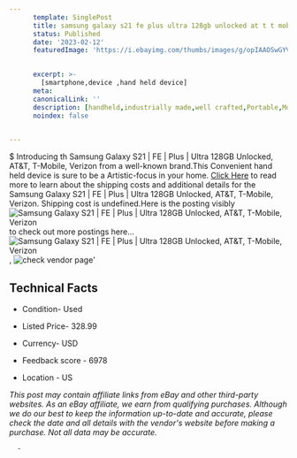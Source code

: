 ```yaml
---
      template: SinglePost
      title: samsung galaxy s21 fe plus ultra 128gb unlocked at t t mobile verizon
      status: Published
      date: '2023-02-12'
      featuredImage: 'https://i.ebayimg.com/thumbs/images/g/opIAAOSwGYVjRxOM/s-l225.jpg'
       

      excerpt: >-
        [smartphone,device ,hand held device]
      meta:
      canonicalLink: ''
      description: [handheld,industrially made,well crafted,Portable,Mobile,Compact,Convenient,Lightweight,Maneuverable,Man-portable,Miniature,Carriable,Hand-held,Light,Holdable,Transportable,Mobile device,Pocket-sized,On-the-go,Wireless,Cordless,Compact size,Convenient size, smartphone,device ,hand held device]
      noindex: false
      

---
```

$
      Introducing th Samsung Galaxy S21 | FE | Plus | Ultra 128GB Unlocked, AT&T, T-Mobile, Verizon from a well-known brand.This Convenient hand held device is sure to be a Artistic-focus in your home. [Click Here](https://www.ebay.com/itm/255773308333?hash=item3b8d46f5ad%3Ag%3AopIAAOSwGYVjRxOM&mkevt=1&mkcid=1&mkrid=711-53200-19255-0&campid=%253CePNCampaignId%253E&customid=%253CreferenceId%253E&toolid=10049) to read more to learn about the shipping costs and additional details for the Samsung Galaxy S21 | FE | Plus | Ultra 128GB Unlocked, AT&T, T-Mobile, Verizon. Shipping cost is undefined.Here is the posting visibly ![Samsung Galaxy S21 | FE | Plus | Ultra 128GB Unlocked, AT&T, T-Mobile, Verizon](https://i.ebayimg.com/thumbs/images/g/opIAAOSwGYVjRxOM/s-l225.jpg) to check out more postings here... ![Samsung Galaxy S21 | FE | Plus | Ultra 128GB Unlocked, AT&T, T-Mobile, Verizon](https://i.ebayimg.com/images/g/opIAAOSwGYVjRxOM/s-l960.jpg), ![check vendor page](https://origin-galleryplus.ebayimg.com/ws/web/255773308333_2_0_1/225x225.jpg,https://origin-galleryplus.ebayimg.com/ws/web/255773308333_3_0_1/225x225.jpg,https://origin-galleryplus.ebayimg.com/ws/web/255773308333_4_0_1/225x225.jpg,https://origin-galleryplus.ebayimg.com/ws/web/255773308333_5_0_1/225x225.jpg)'

      

 ## Technical Facts 



     
      

 - Condition- Used 


      

 - Listed Price- 328.99 


      

 - Currency- USD 


      

 - Feedback score - 6978 


      

 - Location - US 


      
      

 *_This post may contain affiliate links from eBay and other third-party websites. As an eBay affiliate, we earn from qualifying purchases. Although we do our best to keep the information up-to-date and accurate, please check the date and all details with the vendor's website before making a purchase. Not all data may be accurate._*




      -
